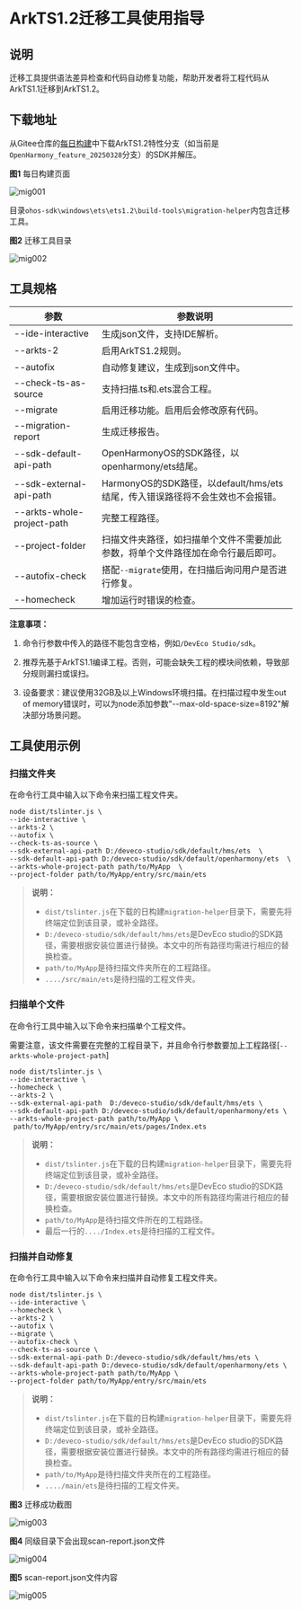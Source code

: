 # ArkTS1.2迁移工具使用指导

## 说明

迁移工具提供语法差异检查和代码自动修复功能，帮助开发者将工程代码从ArkTS1.1迁移到ArkTS1.2。

## 下载地址

从Gitee仓库的[每日构建](https://gitee.com/link?target=https%3A%2F%2Fci.openharmony.cn%2Fworkbench%2Fcicd%2Fdailybuild%2Fdailylist)中下载ArkTS1.2特性分支（如当前是`OpenHarmony_feature_20250328`分支）的SDK并解压。

**图1** 每日构建页面

![mig001](figures/mig001.png)

目录`ohos-sdk\windows\ets\ets1.2\build-tools\migration-helper`内包含迁移工具。

**图2** 迁移工具目录

![mig002](figures/mig002.png)

## 工具规格

| 参数                       | 参数说明                                                     |
| -------------------------- | ------------------------------------------------------------ |
| --ide-interactive          | 生成json文件，支持IDE解析。                                    |
| --arkts-2                  | 启用ArkTS1.2规则。                                            |
| --autofix                  | 自动修复建议，生成到json文件中。                                |
| --check-ts-as-source       | 支持扫描.ts和.ets混合工程。                                    |
| --migrate                  | 启用迁移功能。启用后会修改原有代码。                            |
| --migration-report         | 生成迁移报告。                                                 |
| --sdk-default-api-path     | OpenHarmonyOS的SDK路径，以openharmony/ets结尾。                          |
| --sdk-external-api-path    | HarmonyOS的SDK路径，以default/hms/ets结尾，传入错误路径将不会生效也不会报错。|
| --arkts-whole-project-path | 完整工程路径。                                                 |
| --project-folder           | 扫描文件夹路径，如扫描单个文件不需要加此参数，将单个文件路径加在命令行最后即可。 |
| --autofix-check            |搭配`--migrate`使用，在扫描后询问用户是否进行修复。          |
| --homecheck                |增加运行时错误的检查。   |

**注意事项：**

1. 命令行参数中传入的路径不能包含空格，例如`/DevEco Studio/sdk`。

2. 推荐先基于ArkTS1.1编译工程。否则，可能会缺失工程的模块间依赖，导致部分规则漏扫或误扫。

3. 设备要求：建议使用32GB及以上Windows环境扫描。在扫描过程中发生out of memory错误时，可以为node添加参数"--max-old-space-size=8192"解决部分场景问题。

## 工具使用示例

### 扫描文件夹

在命令行工具中输入以下命令来扫描工程文件夹。

```
node dist/tslinter.js \
--ide-interactive \
--arkts-2 \
--autofix \
--check-ts-as-source \
--sdk-external-api-path D:/deveco-studio/sdk/default/hms/ets  \
--sdk-default-api-path D:/deveco-studio/sdk/default/openharmony/ets  \
--arkts-whole-project-path path/to/MyApp  \
--project-folder path/to/MyApp/entry/src/main/ets 
```

> **说明：** 
> 
>- `dist/tslinter.js`在下载的日构建`migration-helper`目录下，需要先将终端定位到该目录，或补全路径。
>- `D:/deveco-studio/sdk/default/hms/ets`是DevEco studio的SDK路径，需要根据安装位置进行替换。本文中的所有路径均需进行相应的替换检查。
>- `path/to/MyApp`是待扫描文件夹所在的工程路径。
>- `..../src/main/ets`是待扫描的工程文件夹。

### 扫描单个文件

在命令行工具中输入以下命令来扫描单个工程文件。

需要注意，该文件需要在完整的工程目录下，并且命令行参数要加上工程路径[`--arkts-whole-project-path`]

```
node dist/tslinter.js \
--ide-interactive \
--homecheck \
--arkts-2 \
--sdk-external-api-path  D:/deveco-studio/sdk/default/hms/ets \
--sdk-default-api-path D:/deveco-studio/sdk/default/openharmony/ets \
--arkts-whole-project-path path/to/MyApp \ 
 path/to/MyApp/entry/src/main/ets/pages/Index.ets
```
> **说明：** 
>
>- `dist/tslinter.js`在下载的日构建`migration-helper`目录下，需要先将终端定位到该目录，或补全路径。
>- `D:/deveco-studio/sdk/default/hms/ets`是DevEco studio的SDK路径，需要根据安装位置进行替换。本文中的所有路径均需进行相应的替换检查。
>- `path/to/MyApp`是待扫描文件所在的工程路径。
>- 最后一行的`..../Index.ets`是待扫描的工程文件。


### 扫描并自动修复

在命令行工具中输入以下命令来扫描并自动修复工程文件夹。

```
node dist/tslinter.js \
--ide-interactive \
--homecheck \
--arkts-2 \
--autofix \
--migrate \
--autofix-check \
--check-ts-as-source \
--sdk-external-api-path D:/deveco-studio/sdk/default/hms/ets \
--sdk-default-api-path D:/deveco-studio/sdk/default/openharmony/ets \
--arkts-whole-project-path path/to/MyApp \
--project-folder path/to/MyApp/entry/src/main/ets 
```
> **说明：** 
>
>- `dist/tslinter.js`在下载的日构建`migration-helper`目录下，需要先将终端定位到该目录，或补全路径。
>- `D:/deveco-studio/sdk/default/hms/ets`是DevEco studio的SDK路径，需要根据安装位置进行替换。本文中的所有路径均需进行相应的替换检查。
>- `path/to/MyApp`是待扫描文件夹所在的工程路径。
>- `..../main/ets`是待扫描的工程文件夹。

**图3** 迁移成功截图

![mig003](figures/mig003.png)

**图4** 同级目录下会出现scan-report.json文件

![mig004](figures/mig004.png)

**图5** scan-report.json文件内容

![mig005](figures/mig005.png)